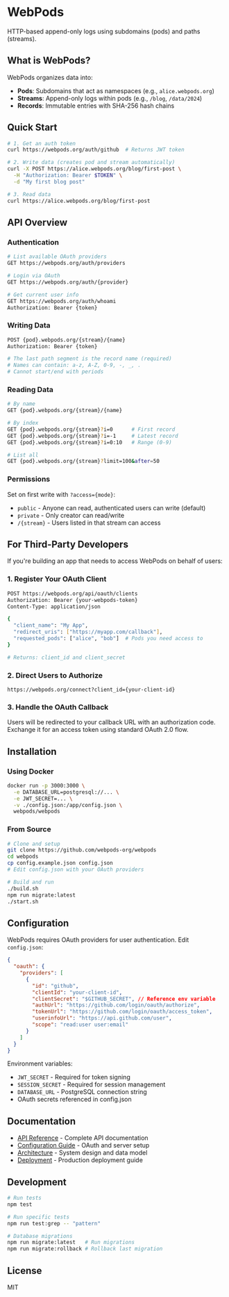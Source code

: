 # WebPods

HTTP-based append-only logs using subdomains (pods) and paths (streams).

## What is WebPods?

WebPods organizes data into:

- **Pods**: Subdomains that act as namespaces (e.g., `alice.webpods.org`)
- **Streams**: Append-only logs within pods (e.g., `/blog`, `/data/2024`)
- **Records**: Immutable entries with SHA-256 hash chains

## Quick Start

```bash
# 1. Get an auth token
curl https://webpods.org/auth/github  # Returns JWT token

# 2. Write data (creates pod and stream automatically)
curl -X POST https://alice.webpods.org/blog/first-post \
  -H "Authorization: Bearer $TOKEN" \
  -d "My first blog post"

# 3. Read data
curl https://alice.webpods.org/blog/first-post
```

## API Overview

### Authentication

```bash
# List available OAuth providers
GET https://webpods.org/auth/providers

# Login via OAuth
GET https://webpods.org/auth/{provider}

# Get current user info
GET https://webpods.org/auth/whoami
Authorization: Bearer {token}
```

### Writing Data

```bash
POST {pod}.webpods.org/{stream}/{name}
Authorization: Bearer {token}

# The last path segment is the record name (required)
# Names can contain: a-z, A-Z, 0-9, -, _, .
# Cannot start/end with periods
```

### Reading Data

```bash
# By name
GET {pod}.webpods.org/{stream}/{name}

# By index
GET {pod}.webpods.org/{stream}?i=0      # First record
GET {pod}.webpods.org/{stream}?i=-1     # Latest record
GET {pod}.webpods.org/{stream}?i=0:10   # Range (0-9)

# List all
GET {pod}.webpods.org/{stream}?limit=100&after=50
```

### Permissions

Set on first write with `?access={mode}`:

- `public` - Anyone can read, authenticated users can write (default)
- `private` - Only creator can read/write
- `/{stream}` - Users listed in that stream can access

## For Third-Party Developers

If you're building an app that needs to access WebPods on behalf of users:

### 1. Register Your OAuth Client

```bash
POST https://webpods.org/api/oauth/clients
Authorization: Bearer {your-webpods-token}
Content-Type: application/json

{
  "client_name": "My App",
  "redirect_uris": ["https://myapp.com/callback"],
  "requested_pods": ["alice", "bob"]  # Pods you need access to
}

# Returns: client_id and client_secret
```

### 2. Direct Users to Authorize

```
https://webpods.org/connect?client_id={your-client-id}
```

### 3. Handle the OAuth Callback

Users will be redirected to your callback URL with an authorization code. Exchange it for an access token using standard OAuth 2.0 flow.

## Installation

### Using Docker

```bash
docker run -p 3000:3000 \
  -e DATABASE_URL=postgresql://... \
  -e JWT_SECRET=... \
  -v ./config.json:/app/config.json \
  webpods/webpods
```

### From Source

```bash
# Clone and setup
git clone https://github.com/webpods-org/webpods
cd webpods
cp config.example.json config.json
# Edit config.json with your OAuth providers

# Build and run
./build.sh
npm run migrate:latest
./start.sh
```

## Configuration

WebPods requires OAuth providers for user authentication. Edit `config.json`:

```json
{
  "oauth": {
    "providers": [
      {
        "id": "github",
        "clientId": "your-client-id",
        "clientSecret": "$GITHUB_SECRET", // Reference env variable
        "authUrl": "https://github.com/login/oauth/authorize",
        "tokenUrl": "https://github.com/login/oauth/access_token",
        "userinfoUrl": "https://api.github.com/user",
        "scope": "read:user user:email"
      }
    ]
  }
}
```

Environment variables:

- `JWT_SECRET` - Required for token signing
- `SESSION_SECRET` - Required for session management
- `DATABASE_URL` - PostgreSQL connection string
- OAuth secrets referenced in config.json

## Documentation

- [API Reference](docs/api.md) - Complete API documentation
- [Configuration Guide](docs/configuration.md) - OAuth and server setup
- [Architecture](docs/architecture.md) - System design and data model
- [Deployment](docs/deployment.md) - Production deployment guide

## Development

```bash
# Run tests
npm test

# Run specific tests
npm run test:grep -- "pattern"

# Database migrations
npm run migrate:latest   # Run migrations
npm run migrate:rollback # Rollback last migration
```

## License

MIT
